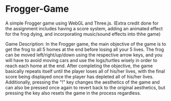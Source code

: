 # Frogger-Game
A simple Frogger game using WebGL and Three.js. (Extra credit done for the assignment includes having a score system, adding an animated effect for the frog dying, and incorporating music/sound effects into thhe game)

Game Description: In the Frogger game, the main objective of the game is to get the frog to all 5 homes at the end before losing all your 5 lives. The frog can be moved left/right/up/down using the respective arrow keys, and you will have to avoid moving cars and use the logs/turtles wisely in order to reach each home at the end. After completing the objective, the game basically repeats itself until the player loses all of his/her lives, with the final score being displayed once the player has depleted all of his/her lives. Additionally, pressing the "!" key changes the aesthetics of the game and can also be pressed once again to revert back to the original aesthetics, but pressing the key also resets the game in the process regardless.
